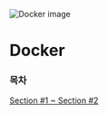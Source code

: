 ![Docker image](https://user-images.githubusercontent.com/93081720/175770437-f0af4ada-49cc-4469-9db6-78446df47f35.png)

# Docker

### 목차

[Section #1 ~ Section #2](https://github.com/siwon-park/Docker_Kubernates/blob/master/01_Docker/00_Docker.md)

